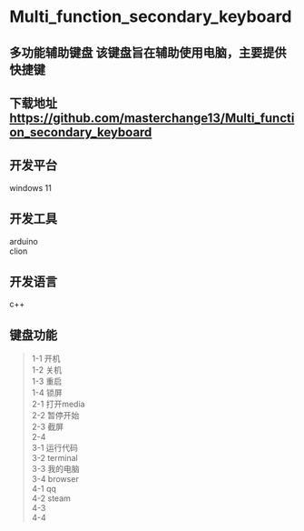 # Multi_function_secondary_keyboard

## 多功能辅助键盘 该键盘旨在辅助使用电脑，主要提供快捷键
## 下载地址 https://github.com/masterchange13/Multi_function_secondary_keyboard

## 开发平台
windows 11<br>

## 开发工具
arduino<br>
clion<br>

## 开发语言
c++

## 键盘功能
> 1-1 开机<br>
> 1-2 关机<br>
> 1-3 重启<br>
> 1-4 锁屏<br>
> 2-1 打开media<br>
> 2-2 暂停开始<br>
> 2-3 截屏<br>
> 2-4 <br>
> 3-1 运行代码<br>
> 3-2 terminal<br>
> 3-3 我的电脑<br>
> 3-4 browser<br>
> 4-1 qq<br>
> 4-2 steam<br>
> 4-3 <br>
> 4-4 <br>